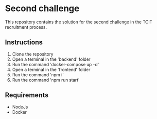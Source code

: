 # Second challenge

This repository contains the solution for the second challenge in the TCIT recruitment process.

## Instructions

1. Clone the repository
2. Open a terminal in the 'backend' folder
3. Run the command 'docker-compose up -d'
4. Open a terminal in the 'frontend' folder
5. Run the command 'npm i'
6. Run the command 'npm run start'

## Requirements

- NodeJs
- Docker
